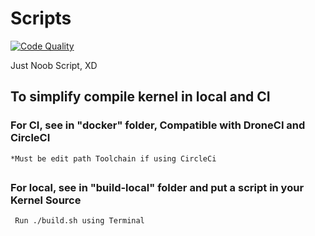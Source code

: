 # Scripts

[![Code Quality](https://app.codacy.com/project/badge/Grade/3fdd6e7813cf42838729342a4499758e)](https://www.codacy.com/gh/okta-10/scripts/dashboard?utm_source=github.com&amp;utm_medium=referral&amp;utm_content=okta-10/scripts&amp;utm_campaign=Badge_Grade)

Just Noob Script, XD
##

## To simplify compile kernel in local and CI

### For CI, see in "docker" folder, Compatible with DroneCI and CircleCI
``` *Must be edit path Toolchain if using CircleCi ```
##

### For local, see in "build-local" folder and put a script in your Kernel Source
``` Run ./build.sh using Terminal```
##
